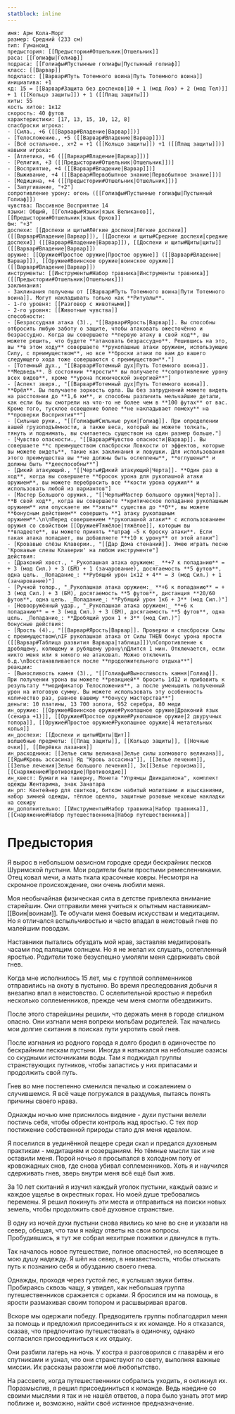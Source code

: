 ```yaml
---
statblock: inline
---
```

```statblock
имя: Арм Кола-Морг
размер: Средний (233 см)
тип: Гуманоид
предыстория: [[Предыстории#Отшельник|Отшельник]]
раса: [[Голиафы|Голиаф]]
подраса: [[Голиафы#Пустынные голиафы|Пустынный голиаф]]
класс: [[Варвар]]
подкласс: [[Варвар#Путь Тотемного воина|Путь Тотемного воина]]
инициатива: +1
кд: 15 = [[Варвар#Защита без доспехов|10 + 1 (мод Лов) + 2 (мод Тел)]] + 1 ([[Кольцо защиты]]) + 1 ([[Плащ защиты]])
хиты: 55
кость хитов: 1к12
скорость: 40 футов
характеристики: [17, 13, 15, 10, 12, 8]
спасброски игрока:
- [Сила., +6 ([[Варвар#Владение|Варвар]])]
- [Телосложение., +5 ([[Варвар#Владение|Варвар]])]
- [Всё остальное., x+2 = +1 ([[Кольцо защиты]]) +1 ([[Плащ защиты]])]
навыки игрока:
- [Атлетика, +6 ([[Варвар#Владение|Варвар]])]
- [Религия, +3 ([[Предыстории#Отшельник|Отшельник]])]
- [Восприятие, +4 ([[Варвар#Владение|Варвар]])]
- [Выживание, +4 ([[Варвар#Первобытное знание|Первобытное знание]])]
- [Медицина, +4 ([[Предыстории#Отшельник|Отшельник]])]
- [Запугивание, "+2"]
сопротивление урону: огонь ([[Голиафы#Пустынные голиафы|Пустынный Голиаф]])
чувства: Пассивное Восприятие 14
языки: Общий, [[Голиафы#Языки|язык Великанов]], [[Предыстории#Отшельник|язык Орков]]
бм: "+3"
доспехи: [[Доспехи и щиты#Лёгкие доспехи|Лёгкие доспехи]] ([[Варвар#Владение|Варвар]]), [[Доспехи и щиты#Средние доспехи|средние доспехи]] ([[Варвар#Владение|Варвар]]), [[Доспехи и щиты#Щиты|щиты]] ([[Варвар#Владение|Варвар]])
оружие: [[Оружие#Простое оружие|Простое оружие]] ([[Варвар#Владение|Варвар]]), [[Оружие#Воинское оружие|воинское оружие]] ([[Варвар#Владение|Варвар]])
инструменты: [[Инструменты#Набор травника|Инструменты травника]] ([[Предыстории#Отшельник|Отшельник]])
заклинания:
- Заклинания получены от [[Варвар#Путь Тотемного воина|Пути Тотемного воина]]. Могут накладывать только как **Ритуалы**.
- 1-го уровня: [[Разговор с животными]]
- 2-го уровня: [[Животные чувства]]
способности:
- [Безрассудная атака (3)., "[[Варвар#Ярость|Варвар]]. Вы способны отбросить любую заботу о защите, чтобы атаковать ожесточённо и безрассудно. Когда вы совершаете **первую атаку в свой ход**, вы можете решить, что будете **атаковать безрассудно**. Решившись на это, вы **в этом ходу** совершаете **рукопашные атаки оружием, использующие Силу, с преимуществом**, но все **броски атаки по вам до вашего следующего хода тоже совершаются с преимуществом**."]
- [Тотемный дух., "[[Варвар#Тотемный дух|Путь Тотемного воина]]. **Медведь**. В состоянии **ярости** вы получаете **сопротивление урону всех видов**, кроме **урона психической энергией**"]
- [Аспект зверя., "[[Варвар#Тотемный дух|Путь Тотемного воина]]. **Орёл**. Вы получаете зоркость орла. Вы без затруднений можете видеть на расстоянии до **1,6 км**, и способны различить мельчайшие детали, как если бы вы смотрели на что-то не более чем в **100 футах** от вас. Кроме того, тусклое освещение более **не накладывает помеху** на **проверки Восприятия**"]
- [Сильные руки., "[[Голиафы#Сильные руки|Голиаф]]. При определении вашей грузоподъёмности, а также веса, который вы можете толкать, тянуть и поднимать, вы считаетесь существом на один размер больше."]
- [Чувство опасности., "[[Варвар#Чувство опасности|Варвар]]. Вы совершаете **с преимуществом спасброски Ловкости от эффектов, которые вы можете видеть**, такие как заклинания и ловушки. Для использования этого преимущества вы **не должны быть ослеплены**, **оглушены** и должны быть **дееспособны**"]
- [Дикий атакующий., "[[Черты#Дикий атакующий|Черта]]. **Один раз в ход**, когда вы совершаете **бросок урона для рукопашной атаки оружием**, вы можете перебросить все **кости урона оружия** и использовать любой из вариантов"]
- [Мастер Большого оружия., "[[Черты#Мастер большого оружия|Черта]]. **В свой ход**, когда вы совершаете **критическое попадание рукопашным оружием** или опускаете им **хиты** существа до **0**, вы можете **бонусным действием** совершить **1 атаку рукопашным оружием**.\n\nПеред совершением **рукопашной атаки** с использованием оружия со свойством [[Оружие#Тяжёлое|тяжёлое]], которым вы **владеете**, вы можете принять **штраф −5 к броску атаки**. Если такая атака попадает, вы добавляете **+10 к урону** от этой атаки"]
- [Кровавые слёзы Клаверии., "[[Дар Дома стенаний]]. Умею играть песню 'Кровавые слезы Клаверии' на любом инструменте"]
действия:
- [Драконий хвост., "_Рукопашная атака оружием:_ **+7 к попаданию** = + 3 (мод Сил.) + 3 (БМ) + 1 (зачарование), досягаемость **5 футов**, одна цель. _Попадание_: **Рубящий урон 1к12 + 4** = 3 (мод Сил.) + 1 (зачарование)"]
- [Ручной топор., "_Рукопашная атака оружием:_ **+6 к попаданию** = + 3 (мод Сил.) + 3 (БМ), досягаемость **5 футов**, дистанция **20/60 футов**, одна цель. _Попадание_: **Рубящий урон 1к6 + 3** (мод Сил.)"]
- [Невооружённый удар., "_Рукопашная атака оружием:_ **+6 к попаданию** = + 3 (мод Сил.) + 3 (БМ), досягаемость **5 футов**, одна цель. _Попадание_: **Дробящий урон 1 + 3** (мод Сил.)"]
бонусные действия:
- [Ярость (4)., "[[Варвар#Ярость|Варвар]]. Проверки и спасброски Силы с преимуществом\nIF рукопашная атака от Силы THEN бонус урона ярости ([[Варвар#Таблица развития Варвара|таблица]])\nСопротивление к дробящему, колющему и рубящему урону\nДлится 1 мин. Отключается, если никто меня или я никого не атаковал. Можно отключить б.д.\nВосстанавливается после **продолжительного отдыха**"]
реакции:
- [Выносливость камня (3)., "[[Голиафы#Выносливость камня|Голиаф]]. При получении урона вы можете **реакцией** бросить 1d12 и прибавить к результату **модификатор Телосложения**, а после уменьшить полученный урон на итоговую сумму. Вы можете использовать эту особенность количество раз, равное вашему **бонусу мастерства**"]
деньги: 10 платины, 13 700 золота, 952 серебра, 80 меди
ин_оружие: [[Оружие#Воинское оружие#Рукопашное оружие|Драконий язык (секира +1)]], [[Оружие#Простое оружие#Рукопашное оружие|2 двуручных топора]], [[Оружие#Простое оружие#Рукопашное оружие|4 метательных копья]]
ин_доспехи: [[Доспехи и щиты#Щиты|Щит]]
волшебные предметы: [[Плащ защиты]], [[Кольцо защиты]], [[Ночные очки]], [[Верёвка лазания]]
ин_расходники: [[Зелье силы великана|Зелье силы холмового великана]], [[Яды#Кровь ассасина| Яд "Кровь ассасина"]], [[Зелье лечения]], [[Зелье лечения|Зелье большого лечения]], 3x[[Зелье героизма]], [[Снаряжение#Противоядие|Противоядие]]
ин_квест: Бумаги на таверну, Монета "Упрямцы Двиндалиона", комплект одежды Жентарима, знак Занатара
ин_рп: Контейнер для свитков, битком набитый молитвами и изысканиями, набор зимней одежды, тёплое одеяло, защитные розовые меховые накладки на секиру
ин_дополнительно: [[Инструменты#Набор травника|Набор травника]], [[Снаряжение#Набор путешественника|Набор путешественника]]
```

# Предыстория

Я вырос в небольшом оазисном городке среди бескрайних песков Шуримской пустыни. Мои родители были простыми ремесленниками. Отец ковал мечи, а мать ткала красочные ковры. Несмотря на скромное происхождение, они очень любили меня.

Моя необычайная физическая сила в детстве привлекла внимание старейшин. Они отправили меня учиться к опытным наставникам-[[Воин|воинам]]. Те обучали меня боевым искусствам и медитациям. Но я отличался вспыльчивостью и часто впадал в неистовый гнев по малейшим поводам.

Наставники пытались обуздать мой нрав, заставляя медитировать часами под палящим солнцем. Но я не желал их слушать, ослепленный яростью. Родители тоже безуспешно умоляли меня сдерживать свой гнев.

Когда мне исполнилось 15 лет, мы с группой соплеменников отправились на охоту в пустыню. Во время преследования добычи я внезапно впал в неистовство. С ослепительной яростью я перебил несколько соплеменников, прежде чем меня смогли обездвижить.

После этого старейшины решили, что держать меня в городе слишком опасно. Они изгнали меня вопреки мольбам родителей. Так начались мои долгие скитания в поисках пути укротить свой гнев.

После изгнания из родного города я долго бродил в одиночестве по бескрайним пескам пустыни. Иногда я натыкался на небольшие оазисы со скудными источниками воды. Там я поджидал группы странствующих путников, чтобы запастись у них припасами и продолжить свой путь.

Гнев во мне постепенно сменился печалью и сожалением о случившемся. Я всё чаще погружался в раздумья, пытаясь понять причины своего нрава.

Однажды ночью мне приснилось видение - духи пустыни велели постичь себя, чтобы обрести контроль над яростью. С тех пор постижение собственной природы стало для меня идеалом.

Я поселился в уединённой пещере среди скал и предался духовным практикам - медитациям и созерцаниям. Но тёмные мысли так и не оставили меня. Порой ночью я просыпался в холодном поту от кровожадных снов, где снова убивал соплеменников. Хоть я и научился сдерживать гнев, зверь внутри меня всё ещё был жив.

За 10 лет скитаний я изучил каждый уголок пустыни, каждый оазис и каждое ущелье в окрестных горах. Но моей душе требовались перемены. Я решил покинуть эти места и отправиться на поиски новых земель, чтобы продолжить своё духовное странствие.

В одну из ночей духи пустыни снова явились ко мне во сне и указали на север, обещая, что там я найду ответы на свои вопросы. Пробудившись, я тут же собрал нехитрые пожитки и двинулся в путь.

Так началось новое путешествие, полное опасностей, но вселяющее в мою душу надежду. Я шёл на север, в неизвестность, чтобы отыскать путь к познанию себя и обузданию своего гнева.

Однажды, проходя через густой лес, я услышал звуки битвы. Пробираясь сквозь чащу, я увидел, как небольшая группа путешественников сражается с орками. Я бросился им на помощь, в ярости размахивая своим топором и расшвыривая врагов.

Вскоре мы одержали победу. Предводитель группы поблагодарил меня за помощь и предложил присоединиться к их команде. Но я отказался, сказав, что предпочитаю путешествовать в одиночку, однако согласился присоединиться к их отдыху.

Они разбили лагерь на ночь. У костра я разговорился с главарём и его спутниками и узнал, что они странствуют по свету, выполняя важные миссии. Их рассказы разожгли моё любопытство.

На рассвете, когда путешественники собрались уходить, я окликнул их. Поразмыслив, я решил присоединиться к команде. Ведь наедине со своими мыслями я так и не нашёл ответов, а пора было узнать этот мир поближе и, возможно, найти своё истинное предназначение.